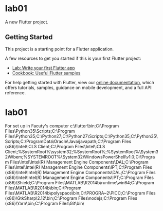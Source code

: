 # lab01

A new Flutter project.

## Getting Started

This project is a starting point for a Flutter application.

A few resources to get you started if this is your first Flutter project:

- [Lab: Write your first Flutter app](https://flutter.io/docs/get-started/codelab)
- [Cookbook: Useful Flutter samples](https://flutter.io/docs/cookbook)

For help getting started with Flutter, view our 
[online documentation](https://flutter.io/docs), which offers tutorials, 
samples, guidance on mobile development, and a full API reference.
# lab01

For set up in Facuty's computer
c:\flutter\bin;C:\Program Files\Python35\Scripts\;C:\Program Files\Python35\;C:\Python27\;C:\Python27\Scripts\;C:\Python35\;C:\Python35\Scripts\;C:\ProgramData\Oracle\Java\javapath;C:\Program Files (x86)\Intel\iCLS Client\;C:\Program Files\Intel\iCLS Client\;%SystemRoot%\system32;%SystemRoot%;%SystemRoot%\System32\Wbem;%SYSTEMROOT%\System32\WindowsPowerShell\v1.0\;C:\Program Files\Intel\Intel(R) Management Engine Components\DAL;C:\Program Files\Intel\Intel(R) Management Engine Components\IPT;C:\Program Files (x86)\Intel\Intel(R) Management Engine Components\DAL;C:\Program Files (x86)\Intel\Intel(R) Management Engine Components\IPT;C:\Program Files (x86)\Shield;C:\Program Files\MATLAB\R2014b\runtime\win64;C:\Program Files\MATLAB\R2014b\bin;C:\Program Files\MATLAB\R2014b\polyspace\bin;C:\PROGRA~2\PICC;C:\Program Files (x86)\GtkSharp\2.12\bin;C:\Program Files\nodejs\;C:\Program Files (x86)\Yarn\bin\;C:\Program Files\Git\bin\
